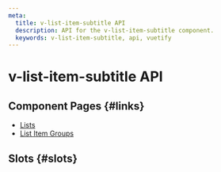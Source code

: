 ```yaml
---
meta:
  title: v-list-item-subtitle API
  description: API for the v-list-item-subtitle component.
  keywords: v-list-item-subtitle, api, vuetify
---
```


# v-list-item-subtitle API

<entry-ad />

## Component Pages {#links}

- [Lists](components/lists)
- [List Item Groups](components/list-item-groups)

## Slots {#slots}

<api-section name="v-list-item-subtitle" section="slots" />

<backmatter />
